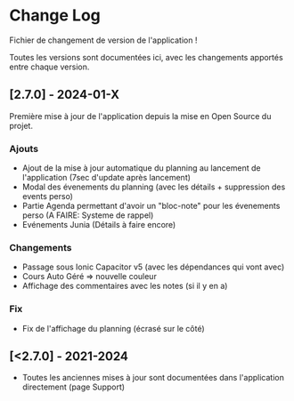 
# Change Log

Fichier de changement de version de l'application !

Toutes les versions sont documentées ici, avec les changements apportés entre chaque version.
 


 
## [2.7.0] - 2024-01-X
  
Première mise à jour de l'application depuis la mise en Open Source du projet.

### Ajouts

- Ajout de la mise à jour automatique du planning au lancement de l'application (7sec d'update après lancement)
- Modal des évenements du planning (avec les détails + suppression des events perso)
- Partie Agenda permettant d'avoir un "bloc-note" pour les évenements perso   (A FAIRE: Systeme de rappel)
- Evénements Junia (Détails à faire encore)
 
### Changements
  
- Passage sous Ionic Capacitor v5  (avec les dépendances qui vont avec)
- Cours Auto Géré => nouvelle couleur
- Affichage des commentaires avec les notes (si il y en a)
### Fix
 
- Fix de l'affichage du planning (écrasé sur le côté)
 



## [<2.7.0] - 2021-2024
 
- Toutes les anciennes mises à jour sont documentées dans l'application directement (page Support)